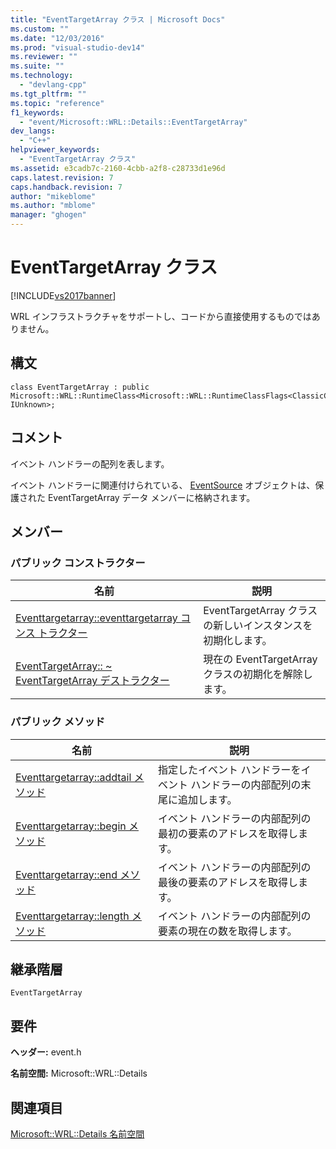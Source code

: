```yaml
---
title: "EventTargetArray クラス | Microsoft Docs"
ms.custom: ""
ms.date: "12/03/2016"
ms.prod: "visual-studio-dev14"
ms.reviewer: ""
ms.suite: ""
ms.technology: 
  - "devlang-cpp"
ms.tgt_pltfrm: ""
ms.topic: "reference"
f1_keywords: 
  - "event/Microsoft::WRL::Details::EventTargetArray"
dev_langs: 
  - "C++"
helpviewer_keywords: 
  - "EventTargetArray クラス"
ms.assetid: e3cadb7c-2160-4cbb-a2f8-c28733d1e96d
caps.latest.revision: 7
caps.handback.revision: 7
author: "mikeblome"
ms.author: "mblome"
manager: "ghogen"
---
```

# EventTargetArray クラス
[!INCLUDE[vs2017banner](../assembler/inline/includes/vs2017banner.md)]

WRL インフラストラクチャをサポートし、コードから直接使用するものではありません。  
  
## <a name="syntax"></a>構文  
  
```  
class EventTargetArray : public Microsoft::WRL::RuntimeClass<Microsoft::WRL::RuntimeClassFlags<ClassicCom>, IUnknown>;  
```  
  
## <a name="remarks"></a>コメント  
 イベント ハンドラーの配列を表します。  
  
 イベント ハンドラーに関連付けられている、 [EventSource](../windows/eventsource-class.md) オブジェクトは、保護された EventTargetArray データ メンバーに格納されます。  
  
## <a name="members"></a>メンバー  
  
### <a name="public-constructors"></a>パブリック コンストラクター  
  
|名前|説明|  
|----------|-----------------|  
|[Eventtargetarray::eventtargetarray コンス トラクター](../windows/eventtargetarray-eventtargetarray-constructor.md)|EventTargetArray クラスの新しいインスタンスを初期化します。|  
|[EventTargetArray:: ~ EventTargetArray デストラクター](../Topic/EventTargetArray::~EventTargetArray%20Destructor.md)|現在の EventTargetArray クラスの初期化を解除します。|  
  
### <a name="public-methods"></a>パブリック メソッド  
  
|名前|説明|  
|----------|-----------------|  
|[Eventtargetarray::addtail メソッド](../windows/eventtargetarray-addtail-method.md)|指定したイベント ハンドラーをイベント ハンドラーの内部配列の末尾に追加します。|  
|[Eventtargetarray::begin メソッド](../windows/eventtargetarray-begin-method.md)|イベント ハンドラーの内部配列の最初の要素のアドレスを取得します。|  
|[Eventtargetarray::end メソッド](../windows/eventtargetarray-end-method.md)|イベント ハンドラーの内部配列の最後の要素のアドレスを取得します。|  
|[Eventtargetarray::length メソッド](../windows/eventtargetarray-length-method.md)|イベント ハンドラーの内部配列の要素の現在の数を取得します。|  
  
## <a name="inheritance-hierarchy"></a>継承階層  
 `EventTargetArray`  
  
## <a name="requirements"></a>要件  
 **ヘッダー:** event.h  
  
 **名前空間:** Microsoft::WRL::Details  
  
## <a name="see-also"></a>関連項目  
 [Microsoft::WRL::Details 名前空間](../windows/microsoft-wrl-details-namespace.md)